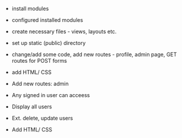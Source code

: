 * install modules
* configured installed modules
* create necessary files - views, layouts etc.
* set up static (public) directory 
* change/add some code, add new routes - profile, admin page, GET routes for POST forms 
* add HTML/ CSS

* Add new routes: admin
* Any signed in user can acceess
* Display all users
* Ext. delete, update users
* Add HTML/ CSS

